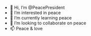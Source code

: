 - 👋 Hi, I’m @PeacePresident
- 👀 I’m interested in peace
- 🌱 I’m currently learning peace
- 💞️ I’m looking to collaborate on peace
- 📫 Peace & love

<!---
PeacePresident/PeacePresident is a ✨ special ✨ repository because its `README.md` (this file) appears on your GitHub profile.
You can click the Preview link to take a look at your changes.
--->
